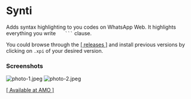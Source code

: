 # Synti

Adds syntax highlighting to you codes on WhatsApp Web. It highlights everything you write
`    ``` ` clause.

You could browse through the [[ releases ]](https://github.com/sanket143/Synti/releases)
and install previous versions by clicking on `.xpi` of your desired version.

### **Screenshots**

![photo-1.jpeg](https://github.com/sanket143/Synti/raw/master/screenshots/photo-1.jpeg)
![photo-2.jpeg](https://github.com/sanket143/Synti/raw/master/screenshots/photo-2.jpeg)

[[ Available at AMO ]](https://addons.mozilla.org/en-US/firefox/addon/synti/)
